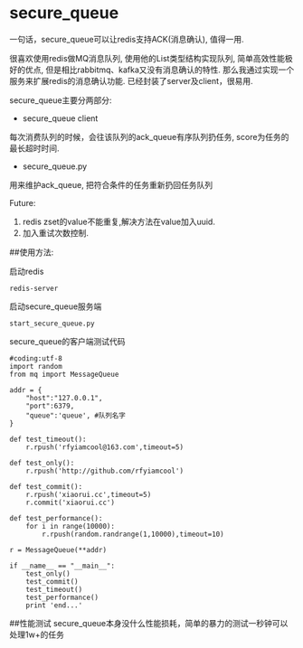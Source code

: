 # secure_queue

一句话，secure_queue可以让redis支持ACK(消息确认), 值得一用.

很喜欢使用redis做MQ消息队列, 使用他的List类型结构实现队列, 简单高效性能极好的优点, 但是相比rabbitmq、kafka又没有消息确认的特性. 那么我通过实现一个服务来扩展redis的消息确认功能. 已经封装了server及client，很易用. 

secure_queue主要分两部分:  

* secure_queue client

每次消费队列的时候，会往该队列的ack_queue有序队列扔任务, score为任务的最长超时时间.

* secure_queue.py

用来维护ack_queue, 把符合条件的任务重新扔回任务队列


Future:  

1. redis zset的value不能重复,解决方法在value加入uuid.  
2. 加入重试次数控制.

##使用方法:

启动redis
```
redis-server
```

启动secure_queue服务端
```
start_secure_queue.py
```

secure_queue的客户端测试代码
```
#coding:utf-8
import random
from mq import MessageQueue

addr = {
    "host":"127.0.0.1",
    "port":6379,
    "queue":'queue', #队列名字
}

def test_timeout():
    r.rpush('rfyiamcool@163.com',timeout=5)

def test_only():
    r.rpush('http://github.com/rfyiamcool')

def test_commit():
    r.rpush('xiaorui.cc',timeout=5)
    r.commit('xiaorui.cc')
    
def test_performance():
    for i in range(10000):
        r.rpush(random.randrange(1,10000),timeout=10)
    
r = MessageQueue(**addr)

if __name__ == "__main__":
    test_only()
    test_commit()
    test_timeout()
    test_performance()
    print 'end...'
```

##性能测试
secure_queue本身没什么性能损耗，简单的暴力的测试一秒钟可以处理1w+的任务
